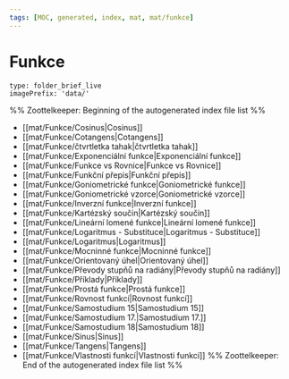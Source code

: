 ```yaml
---
tags: [MOC, generated, index, mat, mat/funkce]
---
```

# Funkce
```ccard
type: folder_brief_live
imagePrefix: 'data/'
```
%% Zoottelkeeper: Beginning of the autogenerated index file list  %%
-  [[mat/Funkce/Cosinus|Cosinus]]
-  [[mat/Funkce/Cotangens|Cotangens]]
-  [[mat/Funkce/čtvrtletka tahak|čtvrtletka tahak]]
-  [[mat/Funkce/Exponenciální funkce|Exponenciální funkce]]
-  [[mat/Funkce/Funkce vs Rovnice|Funkce vs Rovnice]]
-  [[mat/Funkce/Funkční přepis|Funkční přepis]]
-  [[mat/Funkce/Goniometrické funkce|Goniometrické funkce]]
-  [[mat/Funkce/Goniometrické vzorce|Goniometrické vzorce]]
-  [[mat/Funkce/Inverzní funkce|Inverzní funkce]]
-  [[mat/Funkce/Kartézský součin|Kartézský součin]]
-  [[mat/Funkce/Lineární lomené funkce|Lineární lomené funkce]]
-  [[mat/Funkce/Logaritmus - Substituce|Logaritmus - Substituce]]
-  [[mat/Funkce/Logaritmus|Logaritmus]]
-  [[mat/Funkce/Mocninné funkce|Mocninné funkce]]
-  [[mat/Funkce/Orientovaný úhel|Orientovaný úhel]]
-  [[mat/Funkce/Převody stupňů na radiány|Převody stupňů na radiány]]
-  [[mat/Funkce/Příklady|Příklady]]
-  [[mat/Funkce/Prostá funkce|Prostá funkce]]
-  [[mat/Funkce/Rovnost funkcí|Rovnost funkcí]]
-  [[mat/Funkce/Samostudium 15|Samostudium 15]]
-  [[mat/Funkce/Samostudium 17.|Samostudium 17.]]
-  [[mat/Funkce/Samostudium 18|Samostudium 18]]
-  [[mat/Funkce/Sinus|Sinus]]
-  [[mat/Funkce/Tangens|Tangens]]
-  [[mat/Funkce/Vlastnosti funkcí|Vlastnosti funkcí]]
%% Zoottelkeeper: End of the autogenerated index file list  %%
